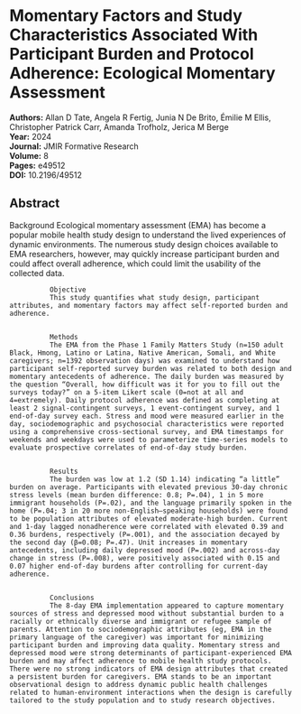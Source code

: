 # Momentary Factors and Study Characteristics Associated With Participant Burden and Protocol Adherence: Ecological Momentary Assessment

**Authors:** Allan D Tate, Angela R Fertig, Junia N De Brito, Émilie M Ellis, Christopher Patrick Carr, Amanda Trofholz, Jerica M Berge  
**Year:** 2024  
**Journal:** JMIR Formative Research  
**Volume:** 8  
**Pages:** e49512  
**DOI:** 10.2196/49512  

## Abstract
Background
              Ecological momentary assessment (EMA) has become a popular mobile health study design to understand the lived experiences of dynamic environments. The numerous study design choices available to EMA researchers, however, may quickly increase participant burden and could affect overall adherence, which could limit the usability of the collected data.
            
            
              Objective
              This study quantifies what study design, participant attributes, and momentary factors may affect self-reported burden and adherence.
            
            
              Methods
              The EMA from the Phase 1 Family Matters Study (n=150 adult Black, Hmong, Latino or Latina, Native American, Somali, and White caregivers; n=1392 observation days) was examined to understand how participant self-reported survey burden was related to both design and momentary antecedents of adherence. The daily burden was measured by the question “Overall, how difficult was it for you to fill out the surveys today?” on a 5-item Likert scale (0=not at all and 4=extremely). Daily protocol adherence was defined as completing at least 2 signal-contingent surveys, 1 event-contingent survey, and 1 end-of-day survey each. Stress and mood were measured earlier in the day, sociodemographic and psychosocial characteristics were reported using a comprehensive cross-sectional survey, and EMA timestamps for weekends and weekdays were used to parameterize time-series models to evaluate prospective correlates of end-of-day study burden.
            
            
              Results
              The burden was low at 1.2 (SD 1.14) indicating “a little” burden on average. Participants with elevated previous 30-day chronic stress levels (mean burden difference: 0.8; P=.04), 1 in 5 more immigrant households (P=.02), and the language primarily spoken in the home (P=.04; 3 in 20 more non-English–speaking households) were found to be population attributes of elevated moderate-high burden. Current and 1-day lagged nonadherence were correlated with elevated 0.39 and 0.36 burdens, respectively (P=.001), and the association decayed by the second day (β=0.08; P=.47). Unit increases in momentary antecedents, including daily depressed mood (P=.002) and across-day change in stress (P=.008), were positively associated with 0.15 and 0.07 higher end-of-day burdens after controlling for current-day adherence.
            
            
              Conclusions
              The 8-day EMA implementation appeared to capture momentary sources of stress and depressed mood without substantial burden to a racially or ethnically diverse and immigrant or refugee sample of parents. Attention to sociodemographic attributes (eg, EMA in the primary language of the caregiver) was important for minimizing participant burden and improving data quality. Momentary stress and depressed mood were strong determinants of participant-experienced EMA burden and may affect adherence to mobile health study protocols. There were no strong indicators of EMA design attributes that created a persistent burden for caregivers. EMA stands to be an important observational design to address dynamic public health challenges related to human-environment interactions when the design is carefully tailored to the study population and to study research objectives.

